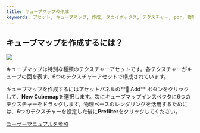 ```yaml
---
title: キューブマップの作成
keywords: アセット, キューブマップ, 作成, スカイボックス, テクスチャー, pbr, 物理
---
```


## キューブマップを作成するには？

<img src="https://playcanvas.com/static-assets/instructions/new_cubemap.gif"/>

キューブマップは特別な種類のテクスチャーアセットです。各テクスチャーがキューブの面を表す、6つのテクスチャーアセットで構成されています。

キューブマップを作成するにはアセットパネルの**<span class="font-icon">&#57632;</span> Add** ボタンをクリックして、**New Cubemap**を選択します。次にキューブマップインスペクタに6つのテクスチャーをドラッグします。物理ベースのレンダリングを活用するためには、6つのテクスチャーを設定した後に**Prefilter**をクリックしてください。

<a class="docs" href="http://developer.playcanvas.com/en/user-manual/assets/cubemaps/" target="_blank">ユーザーマニュアルを参照</a>

